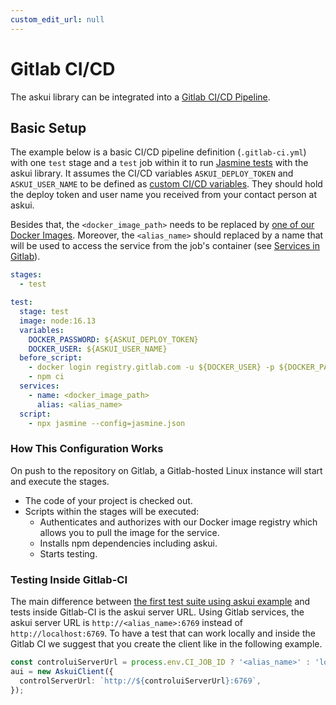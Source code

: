 ```yaml
---
custom_edit_url: null
---
```


# Gitlab CI/CD

The askui library can be integrated into a [Gitlab CI/CD Pipeline](https://docs.gitlab.com/ee/ci).

## Basic Setup

The example below is a basic CI/CD pipeline definition (`.gitlab-ci.yml`) with one `test` stage and a `test` job within it to run  [Jasmine tests](../02-Getting%20Started/writing-your-first-test.md) with the askui library. It assumes the CI/CD variables `ASKUI_DEPLOY_TOKEN` and `ASKUI_USER_NAME` to be defined as [custom CI/CD variables](https://docs.gitlab.com/ee/ci/variables/index.html#custom-cicd-variables). They should hold the deploy token and user name you received from your contact person at askui. 

Besides that, the `<docker_image_path>` needs to be replaced by [one of our Docker Images](./askui-ui-controller-docker-images). Moreover, the `<alias_name>` should replaced by a name that will be used to access the service from the job's container (see [Services in Gitlab](https://docs.gitlab.com/ee/ci/services/#define-services-in-the-gitlab-ciyml-file)).

```yml
stages:
  - test

test:
  stage: test
  image: node:16.13
  variables:
    DOCKER_PASSWORD: ${ASKUI_DEPLOY_TOKEN}
    DOCKER_USER: ${ASKUI_USER_NAME}
  before_script:
    - docker login registry.gitlab.com -u ${DOCKER_USER} -p ${DOCKER_PASSWORD} 
    - npm ci
  services:
    - name: <docker_image_path>
      alias: <alias_name>
  script:
    - npx jasmine --config=jasmine.json
```

### How This Configuration Works

On push to the repository on Gitlab, a Gitlab-hosted Linux instance will start and execute the stages.
- The code of your project is checked out.
- Scripts within the stages will be executed:
  - Authenticates and authorizes with our Docker image registry which allows you to pull the image for the service.
  - Installs npm dependencies including askui.
  - Starts testing.

### Testing Inside Gitlab-CI

The main difference between [the first test suite using askui example](../02-Getting%20Started/writing-your-first-test.md) and tests inside Gitlab-CI is the askui server URL. Using Gitlab services, the askui server URL is `http://<alias_name>:6769` instead of `http://localhost:6769`. To have a test that can work locally and inside the Gitlab CI we suggest that you create the client like in the following example.

```typescript
const controluiServerUrl = process.env.CI_JOB_ID ? '<alias_name>' : 'localhost';
aui = new AskuiClient({
  controlServerUrl: `http://${controluiServerUrl}:6769`,
});
```
